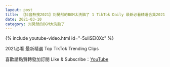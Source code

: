 ```yaml
---
layout: post
title: 【抖音熱搜2021】刘昊然的BGM太洗脑了 1 TikTok Daily 最新必看精選合集2021 03 10
date: 2021-03-10
category: 刘昊然的BGM太洗脑了
---
```


{% include youtube-video.html id="-5uliSEI0Xc" %}

2021必看 最新精選 Top TikTok Trending Clips

喜歡請點贊轉發加訂閱 Like & Subscribe：[YouTube](https://www.youtube.com/channel/UCAoR7VcanIPd04uEq_GIylA/videos)

